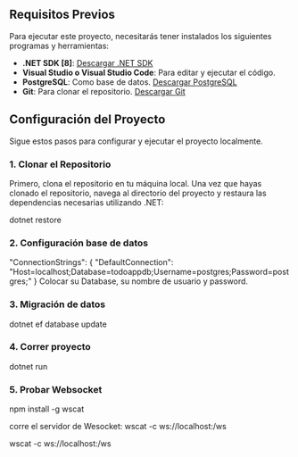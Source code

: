 ## Requisitos Previos

Para ejecutar este proyecto, necesitarás tener instalados los siguientes programas y herramientas:

- **.NET SDK [8]**: [Descargar .NET SDK](https://dotnet.microsoft.com/download)
- **Visual Studio o Visual Studio Code**: Para editar y ejecutar el código.
- **PostgreSQL**: Como base de datos. [Descargar PostgreSQL](https://www.postgresql.org/download/)
- **Git**: Para clonar el repositorio. [Descargar Git](https://git-scm.com/downloads)

## Configuración del Proyecto

Sigue estos pasos para configurar y ejecutar el proyecto localmente.

### 1. Clonar el Repositorio

Primero, clona el repositorio en tu máquina local.
Una vez que hayas clonado el repositorio, navega al directorio del proyecto y restaura las dependencias necesarias utilizando .NET:

dotnet restore

### 2. Configuración base de datos
"ConnectionStrings": {
    "DefaultConnection": "Host=localhost;Database=todoappdb;Username=postgres;Password=postgres;"
}
Colocar su Database, su nombre de usuario y password.

### 3. Migración de datos
dotnet ef database update

### 4. Correr proyecto
dotnet run

### 5. Probar Websocket
npm install -g wscat

corre el servidor de Wesocket:
wscat -c ws://localhost:<puerto>/ws

wscat -c ws://localhost:<puerto>/ws


